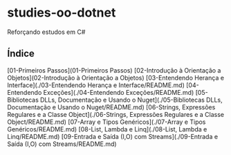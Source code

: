 # studies-oo-dotnet

Reforçando estudos em C#

## Índice

[01-Primeiros Passos](01-Primeiros Passos)
[02-Introdução à Orientação a Objetos](02-Introdução à Orientação a Objetos)
[03-Entendendo Herança e Interface](./03-Entendendo Herança e Interface/README.md)
[04-Entendendo Exceções](./04-Entendendo Exceções/README.md)
[05-Bibliotecas DLLs, Documentação e Usando o Nuget](./05-Bibliotecas DLLs, Documentação e Usando o Nuget/README.md)
[06-Strings, Expressões Regulares e a Classe Object](./06-Strings, Expressões Regulares e a Classe Object/README.md)
[07-Array e Tipos Genéricos](./07-Array e Tipos Genéricos/README.md)
[08-List, Lambda e Linq](./08-List, Lambda e Linq/README.md)
[09-Entrada e Saída (I,O) com Streams](./09-Entrada e Saída (I,O) com Streams/README.md)
